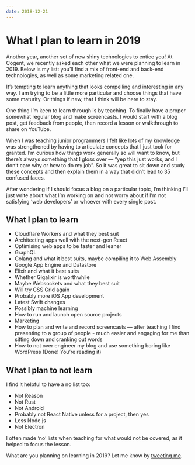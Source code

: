 ```yaml
---
date: 2018-12-21
---
```


# What I plan to learn in 2019

Another year, another set of new shiny technologies to entice you! At Cogent, we recently asked each other what we were planning to learn in 2019. Below is my list: you’ll find a mix of front-end and back-end technologies, as well as some marketing related one.

It’s tempting to learn anything that looks compelling and interesting in any way. I am trying to be a little more particular and choose things that have some maturity. Or things if new, that I think will be here to stay.

One thing I’m keen to learn through is by teaching. To finally have a proper somewhat regular blog and make screencasts. I would start with a blog post, get feedback from people, then record a lesson or walkthrough to share on YouTube.

When I was teaching junior programmers I felt like lots of my knowledge was strengthened by having to articulate concepts that I just took for granted. I’m curious how things work generally so will want to know, but there’s always something that I gloss over — “yep this just works, and I don’t care why or how to do my job”. So it was great to sit down and study these concepts and then explain them in a way that didn’t lead to 35 confused faces.

After wondering if I should focus a blog on a particular topic, I’m thinking I’ll just write about what I’m working on and not worry about if I’m not satisfying ‘web developers’ or whoever with every single post.

## What I plan to learn

- Cloudflare Workers and what they best suit
- Architecting apps well with the next-gen React
- Optimising web apps to be faster and leaner
- GraphQL
- Golang and what it best suits, maybe compiling it to Web Assembly
- Google App Engine and Datastore
- Elixir and what it best suits
- Whether Gigalixir is worthwhile
- Maybe Websockets and what they best suit
- Will try CSS Grid again
- Probably more iOS App development
- Latest Swift changes
- Possibly machine learning
- How to run and launch open source projects
- Marketing
- How to plan and write and record screencasts — after teaching I find presenting to a group of people - much easier and engaging for me than sitting down and cranking out words
- How to not over engineer my blog and use something boring like WordPress (Done! You’re reading it)

## What I plan to not learn

I find it helpful to have a no list too:

- Not Reason
- Not Rust
- Not Android
- Probably not React Native unless for a project, then yes
- Less Node.js
- Not Electron

I often made ‘no’ lists when teaching for what would not be covered, as it helped to focus the lesson.

What are you planning on learning in 2019? Let me know by [tweeting me](https://twitter.com/royalicing).